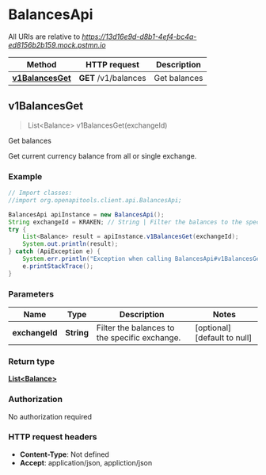 # BalancesApi

All URIs are relative to *https://13d16e9d-d8b1-4ef4-bc4a-ed8156b2b159.mock.pstmn.io*

Method | HTTP request | Description
------------- | ------------- | -------------
[**v1BalancesGet**](BalancesApi.md#v1BalancesGet) | **GET** /v1/balances | Get balances



## v1BalancesGet

> List&lt;Balance&gt; v1BalancesGet(exchangeId)

Get balances

Get current currency balance from all or single exchange.

### Example

```java
// Import classes:
//import org.openapitools.client.api.BalancesApi;

BalancesApi apiInstance = new BalancesApi();
String exchangeId = KRAKEN; // String | Filter the balances to the specific exchange.
try {
    List<Balance> result = apiInstance.v1BalancesGet(exchangeId);
    System.out.println(result);
} catch (ApiException e) {
    System.err.println("Exception when calling BalancesApi#v1BalancesGet");
    e.printStackTrace();
}
```

### Parameters


Name | Type | Description  | Notes
------------- | ------------- | ------------- | -------------
 **exchangeId** | **String**| Filter the balances to the specific exchange. | [optional] [default to null]

### Return type

[**List&lt;Balance&gt;**](Balance.md)

### Authorization

No authorization required

### HTTP request headers

- **Content-Type**: Not defined
- **Accept**: application/json, appliction/json

